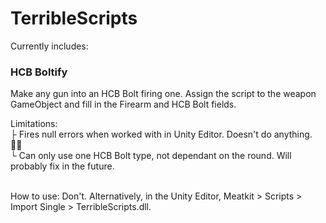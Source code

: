 # TerribleScripts</br>
Currently includes:

### HCB Boltify</br>
Make any gun into an HCB Bolt firing one. Assign the script to the weapon GameObject and fill in the Firearm and HCB Bolt fields.</br>

Limitations:</br>
├ Fires null errors when worked with in Unity Editor. Doesn't do anything. 🤷‍♀️</br>
└ Can only use one HCB Bolt type, not dependant on the round. Will probably fix in the future.</br>


</br>
How to use:
Don't. Alternatively, in the Unity Editor, Meatkit > Scripts > Import Single > TerribleScripts.dll.

